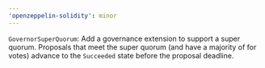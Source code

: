```yaml
---
'openzeppelin-solidity': minor
---
```


`GovernorSuperQuorum`: Add a governance extension to support a super quorum. Proposals that meet the super quorum (and have a majority of for votes) advance to the `Succeeded` state before the proposal deadline.
